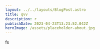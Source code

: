 ```yaml
---
layout: ../../layouts/BlogPost.astro
title: qvv
description: r
publishDate: 2023-04-23T13:23:52.042Z
heroImage: /assets/placeholder-about.jpg
---
```

fs